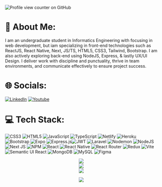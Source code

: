 ![Profile view counter on GitHub](https://komarev.com/ghpvc/?username=muamarzidan)
# 💫 About Me:
I am an undergraduate student in Informatics Engineering with focusing in web development, but iam specializing in front-end technologies such as ReactJS, React Native, Next, JS/TS, HTML5, CSS3, Tailwind, Bootstrap. I am also actively exploring back-end using NodeJS, Express, & lastly UX/UI Design. I deliver work with discipline and punctuality, thrive in team environments, and communicate effectively to ensure project success.

# 🌐 Socials:
[![LinkedIn](https://img.shields.io/badge/LinkedIn-%230077B5.svg?style=flat-square&logo=linkedin&logoColor=white)](https://linkedin.com/in/muamarzidan) [![Youtube](https://img.shields.io/badge/Youtube-%23E52D27.svg?style=flat-square&logo=Youtube&logoColor=white)](https://www.youtube.com/@muzirocode) 

# 💻 Tech Stack:
![CSS3](https://img.shields.io/badge/css3-%231572B6.svg?style=flat-square&logo=css3&logoColor=white) ![HTML5](https://img.shields.io/badge/html5-%23E34F26.svg?style=flat-square&logo=html5&logoColor=white) ![JavaScript](https://img.shields.io/badge/javascript-%23323330.svg?style=flat-square&logo=javascript&logoColor=%23F7DF1E) ![TypeScript](https://img.shields.io/badge/typescript-%23007ACC.svg?style=flat-square&logo=typescript&logoColor=white) ![Netlify](https://img.shields.io/badge/netlify-%23000000.svg?style=flat-square&logo=netlify&logoColor=#00C7B7) ![Heroku](https://img.shields.io/badge/heroku-%23430098.svg?style=flat-square&logo=heroku&logoColor=white) ![Bootstrap](https://img.shields.io/badge/bootstrap-%238511FA.svg?style=flat-square&logo=bootstrap&logoColor=white) ![Expo](https://img.shields.io/badge/expo-1C1E24?style=flat-square&logo=expo&logoColor=#D04A37) ![Express.js](https://img.shields.io/badge/express.js-%23404d59.svg?style=flat-square&logo=express&logoColor=%2361DAFB)![JWT](https://img.shields.io/badge/JWT-black?style=flat-square&logo=JSON%20web%20tokens) ![Laravel](https://img.shields.io/badge/laravel-%23FF2D20.svg?style=flat-square&logo=laravel&logoColor=white) ![Nodemon](https://img.shields.io/badge/NODEMON-%23323330.svg?style=flat-square&logo=nodemon&logoColor=%BBDEAD) ![NodeJS](https://img.shields.io/badge/node.js-6DA55F?style=flat-square&logo=node.js&logoColor=white) ![Next JS](https://img.shields.io/badge/Next-black?style=flat-square&logo=next.js&logoColor=white) ![NPM](https://img.shields.io/badge/NPM-%23CB3837.svg?style=flat-square&logo=npm&logoColor=white) ![React](https://img.shields.io/badge/react-%2320232a.svg?style=flat-square&logo=react&logoColor=%2361DAFB) ![React Native](https://img.shields.io/badge/react_native-%2320232a.svg?style=flat-square&logo=react&logoColor=%2361DAFB) ![React Router](https://img.shields.io/badge/React_Router-CA4245?style=flat-square&logo=react-router&logoColor=white) ![Redux](https://img.shields.io/badge/redux-%23593d88.svg?style=flat-square&logo=redux&logoColor=white) ![Vite](https://img.shields.io/badge/vite-%23646CFF.svg?style=flat-square&logo=vite&logoColor=white) ![Semantic UI React](https://img.shields.io/badge/Semantic%20UI%20React-%2335BDB2.svg?style=flat-square&logo=SemanticUIReact&logoColor=white) ![MongoDB](https://img.shields.io/badge/MongoDB-%234ea94b.svg?style=flat-square&logo=mongodb&logoColor=white) ![MySQL](https://img.shields.io/badge/mysql-%2300000f.svg?style=flat-square&logo=mysql&logoColor=white) ![Figma](https://img.shields.io/badge/figma-%23F24E1E.svg?style=flat-square&logo=figma&logoColor=white)

<p align="center">
  <img src="https://github-readme-stats.vercel.app/api?username=muamarzidan&theme=default&hide_border=false&include_all_commits=true&count_private=false" /><br/>
  <img src="https://github-readme-streak-stats.herokuapp.com/?user=muamarzidan&theme=default&hide_border=false" /><br/>
  <img src="https://github-readme-stats.vercel.app/api/top-langs/?username=muamarzidan&theme=default&hide_border=false&include_all_commits=true&count_private=false&layout=compact" />
</p>

<p align="center">
  <img src="https://github-profile-trophy.vercel.app/?username=muamarzidan&theme=tokyonight&no-frame=false&no-bg=false&margin-w=4" /><br/>
</p>

<!-- Proudly created with GPRM ( https://gprm.itsvg.in ) -->
